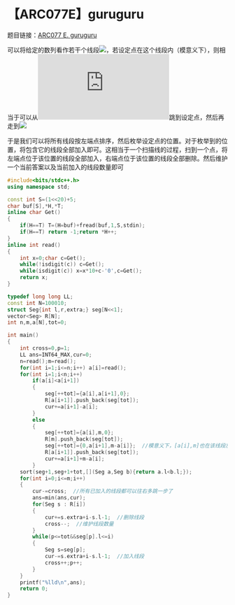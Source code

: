 # 【ARC077E】guruguru

题目链接：[ARC077 E. guruguru](https://arc077.contest.atcoder.jp/tasks/arc077_c)

可以将给定的数列看作若干个线段![](http://latex.codecogs.com/svg.latex?[a_i,a_{i+1}])，若设定点在这个线段内（模意义下），则相当于可以从![](http://latex.codecogs.com/svg.latex?a_i)跳到设定点，然后再走到![](http://latex.codecogs.com/svg.latex?a_{i+1})

于是我们可以将所有线段按左端点排序，然后枚举设定点的位置。对于枚举到的位置，将包含它的线段全部加入即可。这相当于一个扫描线的过程，扫到一个点，将左端点位于该位置的线段全部加入，右端点位于该位置的线段全部删除。然后维护一个当前答案以及当前加入的线段数量即可

```cpp
#include<bits/stdc++.h>
using namespace std;

const int S=(1<<20)+5;
char buf[S],*H,*T;
inline char Get()
{
    if(H==T) T=(H=buf)+fread(buf,1,S,stdin);
    if(H==T) return -1;return *H++;
}
inline int read()
{
    int x=0;char c=Get();
    while(!isdigit(c)) c=Get();
    while(isdigit(c)) x=x*10+c-'0',c=Get();
    return x;
}

typedef long long LL;
const int N=100010;
struct Seg{int l,r,extra;} seg[N<<1];
vector<Seg> R[N];
int n,m,a[N],tot=0;

int main()
{
    int cross=0,p=1;
    LL ans=INT64_MAX,cur=0;
    n=read();m=read();
    for(int i=1;i<=n;i++) a[i]=read();
    for(int i=1;i<n;i++)
        if(a[i]<a[i+1])
        {
            seg[++tot]={a[i],a[i+1],0};
            R[a[i+1]].push_back(seg[tot]);
            cur+=a[i+1]-a[i];
        }
        else
        {
            seg[++tot]={a[i],m,0};
            R[m].push_back(seg[tot]);
            seg[++tot]={0,a[i+1],m-a[i]};  //模意义下，[a[i],m]也在该线段左边，算入额外长度
            R[a[i+1]].push_back(seg[tot]);
            cur+=a[i+1]+m-a[i];
        }
    sort(seg+1,seg+1+tot,[](Seg a,Seg b){return a.l<b.l;});
    for(int i=0;i<=m;i++)
    {
        cur-=cross;  //所有已加入的线段都可以往右多跳一步了
        ans=min(ans,cur);
        for(Seg s : R[i])
        {
            cur+=s.extra+i-s.l-1;  //删除线段
            cross--;  //维护线段数量
        }
        while(p<=tot&&seg[p].l<=i)
        {
            Seg s=seg[p];
            cur-=s.extra+i-s.l-1;  //加入线段
            cross++;p++;
        }
    }
    printf("%lld\n",ans);
    return 0;
}
```



